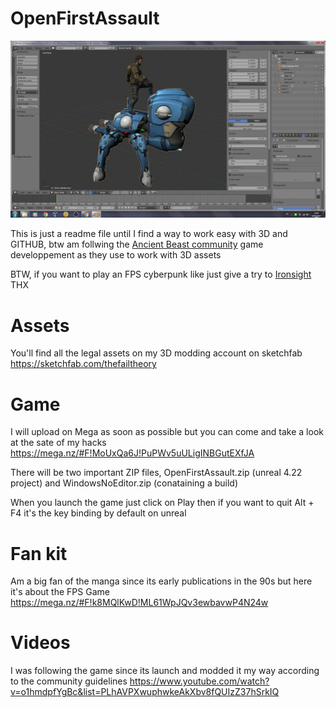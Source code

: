 # OpenFirstAssault

![Tashikoma](Tashikoma.jpg)

This is just a readme file until I find a way to work easy with 3D and GITHUB, btw am follwing the [Ancient Beast community](https://ancientbeast.com/) game developpement as they use to work with 3D assets

BTW, if you want to play an FPS cyberpunk like just give a try to [Ironsight](https://fr.ironsight.aeriagames.com/) THX

# Assets

You'll find all the legal assets on my 3D modding account on sketchfab
https://sketchfab.com/thefailtheory

# Game

I will upload on Mega as soon as possible but you can come and take a look at the sate of my hacks
https://mega.nz/#F!MoUxQa6J!PuPWv5uULigINBGutEXfJA

There will be two important ZIP files, OpenFirstAssault.zip (unreal 4.22 project) and WindowsNoEditor.zip (conataining a build)

When you launch the game just click on Play then if you want to quit Alt + F4 it's the key binding by default on unreal

# Fan kit

Am a big fan of the manga since its early publications in the 90s but here it's about the FPS Game
https://mega.nz/#F!k8MQlKwD!ML61WpJQv3ewbavwP4N24w

# Videos

I was following the game since its launch and modded it my way according to the community guidelines
https://www.youtube.com/watch?v=o1hmdpfYgBc&list=PLhAVPXwuphwkeAkXbv8fQUIzZ37hSrkIQ

